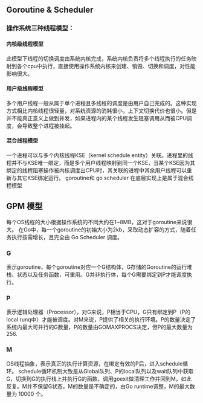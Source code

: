 ## Goroutine & Scheduler
### 操作系统三种线程模型：
#### 内核级线程模型
此模型下线程的切换调度由系统内核完成，系统内核负责将多个线程执行的任务映射到各个cpu中执行，直接使用操作系统内核来创建、销毁、切换和调度，对性能影响很大。
#### 用户级线程模型
多个用户线程一般从属于单个进程且多线程的调度是由用户自己完成的。这种实现方式相比内核线程很轻量，对系统资源的消耗很小，上下文切换代价也很小。但是并不能真正意义上做到并发，如果进程内的某个线程发生阻塞调用从而被CPU调度，会导致整个进程被挂起。
#### 混合线程模型
一个进程可以与多个内核线程KSE（kernel schedule entity）关联。进程里的线程并不与KSE唯一绑定，而是多个用户线程映射到同一个KSE，当某个KSE因为其绑定的线程阻塞操作被内核调度出CPU时，其关联的进程中其余用户线程可以重新与其它KSE绑定运行。
goroutine和 go scheduler 在底层实现上是属于混合线程模型

## GPM 模型
每个OS线程的大小根据操作系统的不同大约在1~8MB，这对于goroutine来说很大。
在Go中，每一个goroutine的初始大小为2kb，采取动态扩容的方式，随着任务执行按需增长，且完全由 Go Scheduler 调度。
### G
表示goroutine，每个goroutine对应一个G结构体，G存储的Goroutine的运行堆栈、状态以及任务函数，可重用。G并非执行体，每个G需要绑定到P才能调度执行。
### P
表示逻辑处理器（Processor），对G来说，P相当于CPU，G只有绑定到P（P的local runq中）才能被调度。对M来说，P提供了相关的执行环境。P的数量决定了系统内最大可并行的G数量，P的数量由GOMAXPROCS决定，但P的最大数量为256.
### M
OS线程抽象，表示真正的执行计算资源，在绑定有效的P后，进入schedule循环。
schedule循环机制大致是从Global队列、P的local队列以及wait队列中获取G，切换到G的执行栈上并执行G的函数，调用goexit做清理工作并回到M，如此反复。M并不保留G状态，M的数量是不确定的，由Go runtime调整，M的最大数量为 10000 个。